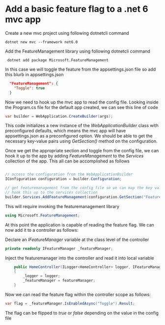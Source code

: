 # Add a basic feature flag to a .net 6 mvc app

Create a new mvc project using following dotnetcli command

```dotnetcli
dotnet new mvc --framework net6.0
```

Add the FeatureManagement library using following dotnetcli command

```dotnetcli
 dotnet add package Microsoft.FeatureManagement
```

In this case we will toggle the feature from the appsettings.json file so add this blurb in appsettings.json

```json
  "FeatureManagement": {
    "Toggle": true
  }
```

Now we need to hook up the mvc app to read the config file. Looking inside the Program.cs file for the default app created, we can see this line of code

```csharp
var builder = WebApplication.CreateBuilder(args);
``` 

This code initializes a new instance of the _WebApplicationBuilder_ class with preconfigured defaults, which means the mvc app will have appsettings.json as a preconfigured option. We should be able to get the necessary key-value pairs using _GetSection()_ method on the configuration.

Once we get the appropriate section and toggle from the config file, we can hook it up to the app by adding _FeatureManagement_ to the _Services_ collection of the app. This all can be accomplished as follows

```csharp

// access the configuration from the WebApplicationBuilder
IConfiguration configuration = builder.Configuration;

// get featuremanagement from the config file so we can map the key value pairs as toggles
// hook this up to the services collection
builder.Services.AddFeatureManagement(configuration.GetSection("FeatureManagement"));

```

This will require invoking the featuremanagement library 

```csharp
using Microsoft.FeatureManagement;
```

At this point the application is capable of reading the feature flag. We can now add it to a controller as follows:

Declare an _IFeatureManager_ variable at the class level of the controller

```csharp
private readonly IFeatureManager _featureManager;
```

Inject the featuremanager into the controller and read it into local variable 

```csharp
    public HomeController(ILogger<HomeController> logger, IFeatureManager featureManager)
    {
        _logger = logger;
        _featureManager = featureManager;
    }
```

Now we can read the feature flag within the controller scope as follows:

```csharp
var flag = _featureManager.IsEnabledAsync("Toggle").Result;
```

The flag can be flipped to _true_ or _false_ depending on the value in the config file